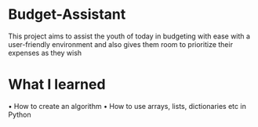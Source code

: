 # Budget-Assistant
This project aims to assist the youth of today in budgeting with ease with a user-friendly environment and also gives them room to prioritize their expenses as they wish

# What I learned
•	How to create an algorithm
•	How to use arrays, lists, dictionaries etc in Python
